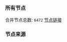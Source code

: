 ### 所有节点
合并节点总数: `6472`
[节点链接](https://github.com/rzhy1/33/raw/master/sub/sub_merge_base64.txt)

### 节点来源
